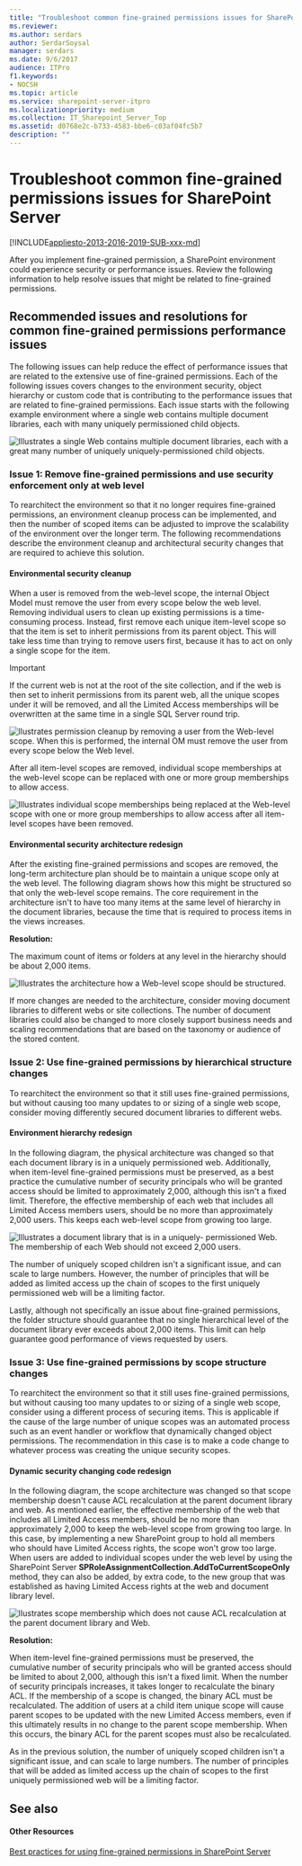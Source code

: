 ```yaml
---
title: "Troubleshoot common fine-grained permissions issues for SharePoint Server"
ms.reviewer: 
ms.author: serdars
author: SerdarSoysal
manager: serdars
ms.date: 9/6/2017
audience: ITPro
f1.keywords:
- NOCSH
ms.topic: article
ms.service: sharepoint-server-itpro
ms.localizationpriority: medium
ms.collection: IT_Sharepoint_Server_Top
ms.assetid: d0768e2c-b733-4583-bbe6-c03af04fc5b7
description: ""
---
```


# Troubleshoot common fine-grained permissions issues for SharePoint Server

[!INCLUDE[appliesto-2013-2016-2019-SUB-xxx-md](../includes/appliesto-2013-2016-2019-SUB-xxx-md.md)]
  
After you implement fine-grained permission, a SharePoint environment could experience security or performance issues. Review the following information to help resolve issues that might be related to fine-grained permissions.
  
## Recommended issues and resolutions for common fine-grained permissions performance issues
<a name="fgpperfissuesolutions"> </a>

The following issues can help reduce the effect of performance issues that are related to the extensive use of fine-grained permissions. Each of the following issues covers changes to the environment security, object hierarchy or custom code that is contributing to the performance issues that are related to fine-grained permissions. Each issue starts with the following example environment where a single web contains multiple document libraries, each with many uniquely permissioned child objects.
  
![Illustrates a single Web contains multiple document libraries, each with a great many number of uniquely uniquely-permissioned child objects.](../media/FGP_Image3.jpg)
  
### Issue 1: Remove fine-grained permissions and use security enforcement only at web level
<a name="sol1"> </a>

To rearchitect the environment so that it no longer requires fine-grained permissions, an environment cleanup process can be implemented, and then the number of scoped items can be adjusted to improve the scalability of the environment over the longer term. The following recommendations describe the environment cleanup and architectural security changes that are required to achieve this solution.
  
#### Environmental security cleanup

When a user is removed from the web-level scope, the internal Object Model must remove the user from every scope below the web level. Removing individual users to clean up existing permissions is a time-consuming process. Instead, first remove each unique item-level scope so that the item is set to inherit permissions from its parent object. This will take less time than trying to remove users first, because it has to act on only a single scope for the item.
  
> [!IMPORTANT]
> If the current web is not at the root of the site collection, and if the web is then set to inherit permissions from its parent web, all the unique scopes under it will be removed, and all the Limited Access memberships will be overwritten at the same time in a single SQL Server round trip. 
  
![Ilustrates permission cleanup by removing a user from the Web-level scope. When this is performed, the internal OM must remove the user from every scope below the Web level.](../media/FGP_Image4.jpg)
  
After all item-level scopes are removed, individual scope memberships at the web-level scope can be replaced with one or more group memberships to allow access.
  
![Illustrates individual scope memberships being replaced at the Web-level scope with one or more group memberships to allow access after all item-level scopes have been removed.](../media/FGP_Image5.jpg)
  
#### Environmental security architecture redesign

After the existing fine-grained permissions and scopes are removed, the long-term architecture plan should be to maintain a unique scope only at the web level. The following diagram shows how this might be structured so that only the web-level scope remains. The core requirement in the architecture isn't to have too many items at the same level of hierarchy in the document libraries, because the time that is required to process items in the views increases.
  
 **Resolution:**
  
The maximum count of items or folders at any level in the hierarchy should be about 2,000 items.
  
![Illustrates the architecture how a Web-level scope should be structured.](../media/FGP_Image6.jpg)
  
If more changes are needed to the architecture, consider moving document libraries to different webs or site collections. The number of document libraries could also be changed to more closely support business needs and scaling recommendations that are based on the taxonomy or audience of the stored content.
  
### Issue 2: Use fine-grained permissions by hierarchical structure changes
<a name="sol2"> </a>

To rearchitect the environment so that it still uses fine-grained permissions, but without causing too many updates to or sizing of a single web scope, consider moving differently secured document libraries to different webs.
  
#### Environment hierarchy redesign

In the following diagram, the physical architecture was changed so that each document library is in a uniquely permissioned web. Additionally, when item-level fine-grained permissions must be preserved, as a best practice the cumulative number of security principals who will be granted access should be limited to approximately 2,000, although this isn't a fixed limit. Therefore, the effective membership of each web that includes all Limited Access members users, should be no more than approximately 2,000 users. This keeps each web-level scope from growing too large.
  
![Illustrates a document library that is in a uniquely- permissioned Web. The membership of each Web should not exceed 2,000 users.](../media/FGP_Image7.jpg)
  
The number of uniquely scoped children isn't a significant issue, and can scale to large numbers. However, the number of principles that will be added as limited access up the chain of scopes to the first uniquely permissioned web will be a limiting factor. 
  
Lastly, although not specifically an issue about fine-grained permissions, the folder structure should guarantee that no single hierarchical level of the document library ever exceeds about 2,000 items. This limit can help guarantee good performance of views requested by users.
  
### Issue 3: Use fine-grained permissions by scope structure changes
<a name="sol3"> </a>

To rearchitect the environment so that it still uses fine-grained permissions, but without causing too many updates to or sizing of a single web scope, consider using a different process of securing items. This is applicable if the cause of the large number of unique scopes was an automated process such as an event handler or workflow that dynamically changed object permissions. The recommendation in this case is to make a code change to whatever process was creating the unique security scopes.
  
#### Dynamic security changing code redesign

In the following diagram, the scope architecture was changed so that scope membership doesn't cause ACL recalculation at the parent document library and web. As mentioned earlier, the effective membership of the web that includes all Limited Access members, should be no more than approximately 2,000 to keep the web-level scope from growing too large. In this case, by implementing a new SharePoint group to hold all members who should have Limited Access rights, the scope won't grow too large. When users are added to individual scopes under the web level by using the SharePoint Server **SPRoleAssignmentCollection.AddToCurrentScopeOnly** method, they can also be added, by extra code, to the new group that was established as having Limited Access rights at the web and document library level. 
  
![IIustrates scope membership which does not cause ACL recalculation at the parent document library and Web.](../media/FGP_Image8.jpg)
  
 **Resolution:**
  
When item-level fine-grained permissions must be preserved, the cumulative number of security principals who will be granted access should be limited to about 2,000, although this isn't a fixed limit. When the number of security principals increases, it takes longer to recalculate the binary ACL. If the membership of a scope is changed, the binary ACL must be recalculated. The addition of users at a child item unique scope will cause parent scopes to be updated with the new Limited Access members, even if this ultimately results in no change to the parent scope membership. When this occurs, the binary ACL for the parent scopes must also be recalculated.
  
As in the previous solution, the number of uniquely scoped children isn't a significant issue, and can scale to large numbers. The number of principles that will be added as limited access up the chain of scopes to the first uniquely permissioned web will be a limiting factor.
  
## See also
<a name="fgpperfissuesolutions"> </a>

#### Other Resources
  
[Best practices for using fine-grained permissions in SharePoint Server](../sites/best-practices-for-using-fine-grained-permissions-in-sharepoint-server.md)